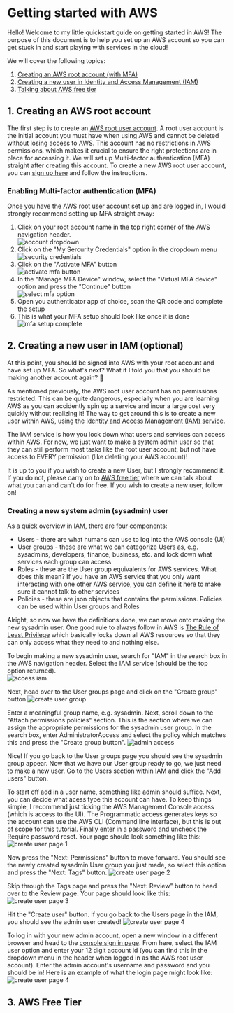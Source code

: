 # Getting started with AWS

Hello! Welcome to my little quickstart guide on getting started in AWS! The purpose of this document is to help you set up an AWS account so you can get stuck in and start playing with services in the cloud!

We will cover the following topics:

1. [Creating an AWS root account (with MFA)](#1-Creating-an-AWS-root-account)
2. [Creating a new user in Identity and Access Management (IAM)](#2-Creating-a-new-user-in-IAM)
3. [Talking about AWS free tier](#3-AWS-Free-Tier)

## 1. Creating an AWS root account

The first step is to create an [AWS root user account](https://docs.aws.amazon.com/IAM/latest/UserGuide/id_root-user.html). A root user account is the initial account you must have when using AWS and cannot be deleted without losing access to AWS. This account has no restrictions in AWS permissions, which makes it crucial to ensure the right protections are in place for accessing it. We will set up Multi-factor authentication (MFA) straight after creating this account. To create a new AWS root user account, you can [sign up here](https://portal.aws.amazon.com/billing/signup#/start) and follow the instructions.

### Enabling Multi-factor authentication (MFA)

Once you have the AWS root user account set up and are logged in, I would strongly recommend setting up MFA straight away:

1. Click on your root account name in the top right corner of the AWS navigation header.  
   ![account dropdown](images/1_1_Account_Dropdown.png)
2. Click on the "My Sercurity Credentials" option in the dropdown menu  
   ![security credentials](images/1_2_My_Security_Credentials.png)
3. Click on the "Activate MFA" button  
   ![activate mfa button](images/1_3_Activate_MFA.png)
4. In the "Manage MFA Device" window, select the "Virtual MFA device" option and press the "Continue" button  
   ![select mfa option](images/1_4_Virtual_MFA.png)
5. Open you authenticator app of choice, scan the QR code and complete the setup
6. This is what your MFA setup should look like once it is done  
   ![mfa setup complete](images/1_5_MFA_Done.png)

## 2. Creating a new user in IAM (optional)

At this point, you should be signed into AWS with your root account and have set up MFA. So what's next? What if I told you that you should be making another account again? 🤔

As mentioned previously, the AWS root user account has no permissions restricted. This can be quite dangerous, especially when you are learning AWS as you can accidently spin up a service and incur a large cost very quickly without realizing it! The way to get around this is to create a new user within AWS, using the [Identity and Access Management (IAM) service](https://aws.amazon.com/iam/).

The IAM service is how you lock down what users and services can access within AWS. For now, we just want to make a system admin user so that they can still perform most tasks like the root user account, but not have access to EVERY permission (like deleting your AWS account)!

It is up to you if you wish to create a new User, but I strongly recommend it. If you do not, please carry on to [AWS free tier](#3.-AWS-Free-Tier) where we can talk about what you can and can't do for free. If you wish to create a new user, follow on!

### Creating a new system admin (sysadmin) user

As a quick overview in IAM, there are four components:

- Users - there are what humans can use to log into the AWS console (UI)
- User groups - these are what we can categorize Users as, e.g. sysadmins, developers, finance, business, etc. and lock down what services each group can access
- Roles - these are the User group equivalents for AWS services. What does this mean? If you have an AWS service that you only want interacting with one other AWS service, you can define it here to make sure it cannot talk to other services
- Policies - these are json objects that contains the permissions. Policies can be used within User groups and Roles

Alright, so now we have the definitions done, we can move onto making the new sysadmin user. One good rule to always follow in AWS is [The Rule of Least Privilege](https://kirkpatrickprice.com/blog/best-practices-for-privilege-management-in-aws/#:~:text=In%20AWS%2C%20the%20concept%20of,Identity%20and%20Access%20Management%20policies.) which basically locks down all AWS resources so that they can only access what they need to and nothing else.

To begin making a new sysadmin user, search for "IAM" in the search box in the AWS navigation header. Select the IAM service (should be the top option returned).  
![access iam](images/2_1_IAM_Access.png)

Next, head over to the User groups page and click on the "Create group" button
![create user group](images/2_2_IAM_Create_group.png)

Enter a meaningful group name, e.g. sysadmin. Next, scroll down to the "Attach permissions policies" section. This is the section where we can assign the appropriate permissions for the sysadmin user group. In the search box, enter AdministratorAccess and select the policy which matches this and press the "Create group button".
![admin access](images/2_3_IAM_Admin_Access.png)

Nice! If you go back to the User groups page you should see the sysadmin group appear. Now that we have our User group ready to go, we just need to make a new user. Go to the Users section within IAM and click the "Add users" button.

To start off add in a user name, something like admin should suffice. Next, you can decide what acess type this account can have. To keep things simple, I recommend just ticking the AWS Management Console access (which is access to the UI). The Programmatic access generates keys so the account can use the AWS CLI (Command line interface), but this is out of scope for this tutorial. Finally enter in a password and uncheck the Require password reset. Your page should look something like this:
![create user page 1](images/2_4_Create_user_1.png)

Now press the "Next: Permissions" button to move forward. You should see the newly created sysadmin User group you just made, so select this option and press the "Next: Tags" button.
![create user page 2](images/2_4_Create_user_2.png)

Skip through the Tags page and press the "Next: Review" button to head over to the Review page. Your page should look like this:
![create user page 3](images/2_4_Create_user_3.png)

Hit the "Create user" button. If you go back to the Users page in the IAM, you should see the admin user created!
![create user page 4](images/2_4_Create_user_4.png)

To log in with your new admin account, open a new window in a different browser and head to the [console sign in page](https://console.aws.amazon.com/console/home). From here, select the IAM user option and enter your 12 digit account id (you can find this in the dropdown menu in the header when logged in as the AWS root user account). Enter the admin account's username and password and you should be in! Here is an example of what the login page might look like:  
![create user page 4](images/2_5_sign_in_user.png)

## 3. AWS Free Tier
